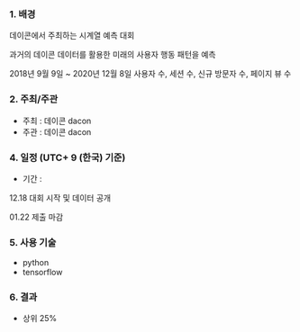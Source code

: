### 1. 배경 

데이콘에서 주최하는 시계열 예측 대회

과거의 데이콘 데이터를 활용한 미래의 사용자 행동 패턴을 예측 

2018년 9월 9일 ~ 2020년 12월 8일 사용자 수, 세션 수, 신규 방문자 수, 페이지 뷰 수

### 2. 주최/주관

- 주최 : 데이콘 dacon
- 주관 : 데이콘 dacon


### 4. 일정 (UTC+ 9 (한국) 기준)

- 기간 : 

12.18
대회 시작 및 데이터 공개

01.22
제출 마감

### 5. 사용 기술

 - python
 - tensorflow

### 6. 결과

- 상위 25%

